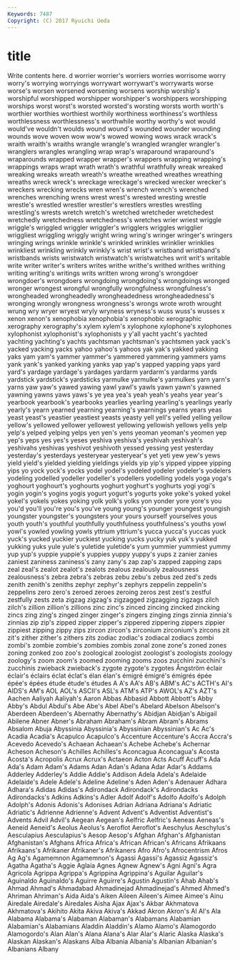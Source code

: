 ```yaml
---
Keywords: 7487 
Copyright: (C) 2017 Ryuichi Ueda
---
```


# title

Write contents here.
d worrier worrier's worriers worries
worrisome worry worry's worrying worryings worrywart worrywart's worrywarts worse worse's
worsen worsened worsening worsens worship worship's worshipful worshipped worshipper worshipper's
worshippers worshipping worships worst worst's worsted worsted's worsting worsts worth
worth's worthier worthies worthiest worthily worthiness worthiness's worthless worthlessness worthlessness's
worthwhile worthy worthy's wot would would've wouldn't woulds wound wound's
wounded wounder wounding wounds wove woven wow wow's wowed wowing
wows wrack wrack's wraith wraith's wraiths wrangle wrangle's wrangled wrangler
wrangler's wranglers wrangles wrangling wrap wrap's wraparound wraparound's wraparounds wrapped
wrapper wrapper's wrappers wrapping wrapping's wrappings wraps wrapt wrath wrath's
wrathful wrathfully wreak wreaked wreaking wreaks wreath wreath's wreathe wreathed
wreathes wreathing wreaths wreck wreck's wreckage wreckage's wrecked wrecker wrecker's
wreckers wrecking wrecks wren wren's wrench wrench's wrenched wrenches wrenching
wrens wrest wrest's wrested wresting wrestle wrestle's wrestled wrestler wrestler's
wrestlers wrestles wrestling wrestling's wrests wretch wretch's wretched wretcheder wretchedest
wretchedly wretchedness wretchedness's wretches wrier wriest wriggle wriggle's wriggled wriggler
wriggler's wrigglers wriggles wrigglier wriggliest wriggling wriggly wright wring wring's
wringer wringer's wringers wringing wrings wrinkle wrinkle's wrinkled wrinkles wrinklier
wrinklies wrinkliest wrinkling wrinkly wrinkly's wrist wrist's wristband wristband's wristbands
wrists wristwatch wristwatch's wristwatches writ writ's writable write writer writer's
writers writes writhe writhe's writhed writhes writhing writing writing's writings
writs written wrong wrong's wrongdoer wrongdoer's wrongdoers wrongdoing wrongdoing's wrongdoings
wronged wronger wrongest wrongful wrongfully wrongfulness wrongfulness's wrongheaded wrongheadedly wrongheadedness
wrongheadedness's wronging wrongly wrongness wrongness's wrongs wrote wroth wrought wrung
wry wryer wryest wryly wryness wryness's wuss wuss's wusses x
xenon xenon's xenophobia xenophobia's xenophobic xerographic xerography xerography's xylem xylem's
xylophone xylophone's xylophones xylophonist xylophonist's xylophonists y y'all yacht yacht's
yachted yachting yachting's yachts yachtsman yachtsman's yachtsmen yack yack's yacked
yacking yacks yahoo yahoo's yahoos yak yak's yakked yakking yaks
yam yam's yammer yammer's yammered yammering yammers yams yank yank's
yanked yanking yanks yap yap's yapped yapping yaps yard yard's
yardage yardage's yardages yardarm yardarm's yardarms yards yardstick yardstick's yardsticks
yarmulke yarmulke's yarmulkes yarn yarn's yarns yaw yaw's yawed yawing
yawl yawl's yawls yawn yawn's yawned yawning yawns yaws yaws's
ye yea yea's yeah yeah's yeahs year year's yearbook yearbook's
yearbooks yearlies yearling yearling's yearlings yearly yearly's yearn yearned yearning
yearning's yearnings yearns years yeas yeast yeast's yeastier yeastiest yeasts
yeasty yell yell's yelled yelling yellow yellow's yellowed yellower yellowest
yellowing yellowish yellows yells yelp yelp's yelped yelping yelps yen
yen's yens yeoman yeoman's yeomen yep yep's yeps yes yes's
yeses yeshiva yeshiva's yeshivah yeshivah's yeshivahs yeshivas yeshivot yeshivoth yessed
yessing yest yesterday yesterday's yesterdays yesteryear yesteryear's yet yeti yew
yew's yews yield yield's yielded yielding yieldings yields yip yip's
yipped yippee yipping yips yo yock yock's yocks yodel yodel's
yodeled yodeler yodeler's yodelers yodeling yodelled yodeller yodeller's yodellers yodelling
yodels yoga yoga's yoghourt yoghourt's yoghourts yoghurt yoghurt's yoghurts yogi
yogi's yogin yogin's yogins yogis yogurt yogurt's yogurts yoke yoke's
yoked yokel yokel's yokels yokes yoking yolk yolk's yolks yon
yonder yore yore's you you'd you'll you're you's you've young
young's younger youngest youngish youngster youngster's youngsters your yours yourself
yourselves yous youth youth's youthful youthfully youthfulness youthfulness's youths yowl
yowl's yowled yowling yowls yttrium yttrium's yucca yucca's yuccas yuck
yuck's yucked yuckier yuckiest yucking yucks yucky yuk yuk's yukked
yukking yuks yule yule's yuletide yuletide's yum yummier yummiest yummy
yup yup's yuppie yuppie's yuppies yuppy yuppy's yups z zanier
zanies zaniest zaniness zaniness's zany zany's zap zap's zapped zapping
zaps zeal zeal's zealot zealot's zealots zealous zealously zealousness zealousness's
zebra zebra's zebras zebu zebu's zebus zed zed's zeds zenith
zenith's zeniths zephyr zephyr's zephyrs zeppelin zeppelin's zeppelins zero zero's
zeroed zeroes zeroing zeros zest zest's zestful zestfully zests zeta
zigzag zigzag's zigzagged zigzagging zigzags zilch zilch's zillion zillion's zillions
zinc zinc's zinced zincing zincked zincking zincs zing zing's zinged
zinger zinger's zingers zinging zings zinnia zinnia's zinnias zip zip's
zipped zipper zipper's zippered zippering zippers zippier zippiest zipping zippy
zips zircon zircon's zirconium zirconium's zircons zit zit's zither zither's
zithers zits zodiac zodiac's zodiacal zodiacs zombi zombi's zombie zombie's
zombies zombis zonal zone zone's zoned zones zoning zonked zoo
zoo's zoological zoologist zoologist's zoologists zoology zoology's zoom zoom's zoomed
zooming zooms zoos zucchini zucchini's zucchinis zwieback zwieback's zygote zygote's
zygotes Ångström éclair éclair's éclairs éclat éclat's élan élan's émigré
émigré's émigrés épée épée's épées étude étude's études A A's
AA's AB's ABM's AC's ACTH's AI's AIDS's AM's AOL AOL's
ASCII's ASL's ATM's ATP's AWOL's AZ's AZT's Aachen Aaliyah Aaliyah's
Aaron Abbas Abbasid Abbott Abbott's Abby Abby's Abdul Abdul's Abe
Abe's Abel Abel's Abelard Abelson Abelson's Aberdeen Aberdeen's Abernathy Abernathy's
Abidjan Abidjan's Abigail Abilene Abner Abner's Abraham Abraham's Abram Abram's
Abrams Absalom Abuja Abyssinia Abyssinia's Abyssinian Abyssinian's Ac Ac's Acadia
Acadia's Acapulco Acapulco's Accenture Accenture's Accra Accra's Acevedo Acevedo's Achaean
Achaean's Achebe Achebe's Achernar Acheson Acheson's Achilles Achilles's Aconcagua Aconcagua's
Acosta Acosta's Acropolis Acrux Acrux's Actaeon Acton Acts Acuff Acuff's
Ada Ada's Adam Adam's Adams Adan Adan's Adana Adar Adar's
Addams Adderley Adderley's Addie Addie's Addison Adela Adela's Adelaide Adelaide's
Adele Adele's Adeline Adeline's Aden Aden's Adenauer Adhara Adhara's Adidas
Adidas's Adirondack Adirondack's Adirondacks Adirondacks's Adkins Adkins's Adler Adolf Adolf's
Adolfo Adolfo's Adolph Adolph's Adonis Adonis's Adonises Adrian Adriana Adriana's
Adriatic Adriatic's Adrienne Adrienne's Advent Advent's Adventist Adventist's Advents Advil
Advil's Aegean Aegean's Aelfric Aelfric's Aeneas Aeneas's Aeneid Aeneid's Aeolus
Aeolus's Aeroflot Aeroflot's Aeschylus Aeschylus's Aesculapius Aesculapius's Aesop Aesop's Afghan
Afghan's Afghanistan Afghanistan's Afghans Africa Africa's African African's Africans Afrikaans
Afrikaans's Afrikaner Afrikaner's Afrikaners Afro Afro's Afrocentrism Afros Ag Ag's
Agamemnon Agamemnon's Agassi Agassi's Agassiz Agassiz's Agatha Agatha's Aggie Aglaia
Agnes Agnew Agnew's Agni Agni's Agra Agricola Agrippa Agrippa's Agrippina
Agrippina's Aguilar Aguilar's Aguinaldo Aguinaldo's Aguirre Aguirre's Agustin Agustin's Ahab
Ahab's Ahmad Ahmad's Ahmadabad Ahmadinejad Ahmadinejad's Ahmed Ahmed's Ahriman Ahriman's
Aida Aida's Aiken Aileen Aileen's Aimee Aimee's Ainu Airedale Airedale's
Airedales Aisha Ajax Ajax's Akbar Akhmatova Akhmatova's Akihito Akita Akiva
Akiva's Akkad Akron Akron's Al Al's Ala Alabama Alabama's Alabaman
Alabaman's Alabamans Alabamian Alabamian's Alabamians Aladdin Aladdin's Alamo Alamo's Alamogordo
Alamogordo's Alan Alan's Alana Alana's Alar Alar's Alaric Alaska Alaska's
Alaskan Alaskan's Alaskans Alba Albania Albania's Albanian Albanian's Albanians Albany
